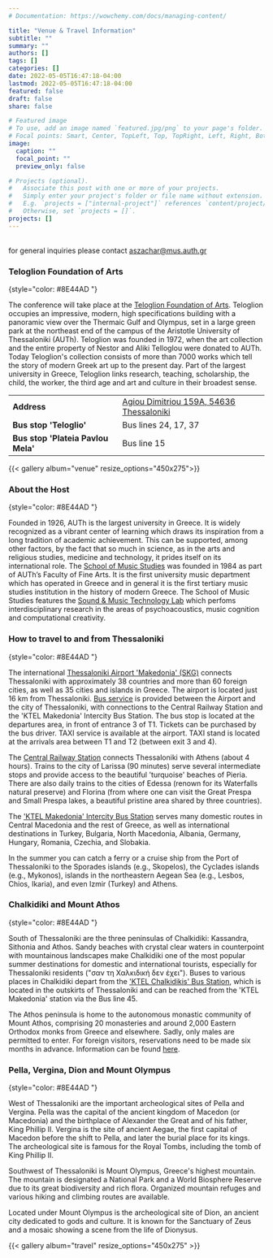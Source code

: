 ```yaml
---
# Documentation: https://wowchemy.com/docs/managing-content/

title: "Venue & Travel Information"
subtitle: ""
summary: ""
authors: []
tags: []
categories: []
date: 2022-05-05T16:47:18-04:00
lastmod: 2022-05-05T16:47:18-04:00
featured: false
draft: false
share: false

# Featured image
# To use, add an image named `featured.jpg/png` to your page's folder.
# Focal points: Smart, Center, TopLeft, Top, TopRight, Left, Right, BottomLeft, Bottom, BottomRight.
image:
  caption: ""
  focal_point: ""
  preview_only: false

# Projects (optional).
#   Associate this post with one or more of your projects.
#   Simply enter your project's folder or file name without extension.
#   E.g. `projects = ["internal-project"]` references `content/project/deep-learning/index.md`.
#   Otherwise, set `projects = []`.
projects: []
---
```


</br> for general inquiries please contact aszachar@mus.auth.gr

### Teloglion Foundation of Arts
{style="color: #8E44AD "}

The conference will take place at the [Teloglion Foundation of Arts](https://www.teloglion.gr/en). Teloglion occupies an impressive, modern, high specifications building with a panoramic view over the Thermaic Gulf and Olympus, set in a large green park at the northeast end of the campus of the Aristotle University of Thessaloniki (AUTh). Teloglion was founded in 1972, when the art collection and the entire property of Nestor and Aliki Telloglou were donated to AUTh. Today Teloglion's collection consists of more than 7000 works which tell the story of modern Greek art up to the present day. Part of the largest university in Greece, Teloglion links research, teaching, scholarship, the child, the worker, the third age and art and culture in their broadest sense.

| | |
| - | - |
| **Address** | [Agiou Dimitriou 159Α, 54636 Thessaloniki](https://goo.gl/maps/WHmEgnmEsoAr13bA6) |
| **Bus stop 'Teloglio'** | Bus lines 24, 17, 37 |
| **Bus stop 'Plateia Pavlou Mela'** | Bus line 15 |

{{< gallery album="venue" resize_options="450x275">}} 

### About the Host
{style="color: #8E44AD "}

Founded in 1926, AUTh is the largest university in Greece. It is widely recognized as a vibrant center of learning which draws its inspiration from a long tradition of academic achievement. This can be supported, among other factors, by the fact that so much in science, as in the arts and religious studies, medicine and technology, it prides itself on its international role. The [School of Music Studies](https://www.mus.auth.gr/en/) was founded in 1984 as part of AUTh’s Faculty of Fine Arts. It is the first university music department which has operated in Greece and in general it is the first tertiary music studies institution in the history of modern Greece. The School of Music Studies features the [Sound & Music Technology Lab](https://smtl.mus.auth.gr/) which perfoms interdisciplinary research in the areas of psychoacoustics, music cognition and computational creativity.

### How to travel to and from Thessaloniki
{style="color: #8E44AD "}

The international [Thessaloniki Airport 'Makedonia' (SKG)](https://www.skg-airport.gr/en/) connects Thessaloniki with approximately 38 countries and more than 60 foreign cities, as well as 35 cities and islands in Greece. The airport is located just 16 km from Thessaloniki. [Bus service](https://oasth.gr/) is provided between the Airport and the city of Thessaloniki, with connections to the Central Railway Station and the 'KTEL Makedonia' Intercity Bus Station. The bus stop is located at the departures area, in front of entrance 3 of T1. Tickets can be purchased by the bus driver. ΤΑΧΙ service is available at the airport. TAXI stand is located at the arrivals area between T1 and T2 (between exit 3 and 4).
<!-- something about Uber or Beat? -->

The [Central Railway Station](https://www.hellenictrain.gr/en) connects Thessaloniki with Athens (about 4 hours). Trains to the city of Larissa (90 minutes) serve several intermediate stops and provide access to the beautiful 'turquoise' beaches of Pieria. There are also daily trains to the cities of Edessa (renown for its Waterfalls natural preserve) and Florina (from where one can visit the Great Prespa and Small Prespa lakes, a beautiful pristine area shared by three countries).

The ['KTEL Makedonia' Intercity Bus Station](https://ktelmacedonia.gr/en/home/) serves many domestic routes in Central Macedonia and the rest of Greece, as well as international destinations in Turkey, Bulgaria, North Macedonia, Albania, Germany, Hungary, Romania, Czechia, and Slobakia.

In the summer you can catch a ferry or a cruise ship from the Port of Thessaloniki to the Sporades islands (e.g., Skopelos), the Cyclades islands (e.g., Mykonos), islands in the northeastern Aegean Sea (e.g., Lesbos, Chios, Ikaria), and even Izmir (Turkey) and Athens.

### Chalkidiki and Mount Athos
{style="color: #8E44AD "}

South of Thessaloniki are the three peninsulas of Chalkidiki: Kassandra, Sithonia and Athos. Sandy beaches with crystal clear waters in counterpoint with mountainous landscapes make Chalkidiki one of the most popular summer destinations for domestic and international tourists, especially for Thessaloniki residents ("σαν τη Χαλκιδική δεν έχει"). Buses to various places in Chalkidiki depart from the ['KTEL Chalkidikis' Bus Station](https://ktel-chalkidikis.gr/en/index.html), which is located in the outskirts of Thessaloniki and can be reached from the 'KTEL Makedonia' station via the Bus line 45.

The Athos peninsula is home to the autonomous monastic community of Mount Athos, comprising 20 monasteries and around 2,000 Eastern Orthodox monks from Greece and elsewhere. Sadly, only males are permitted to enter. For foreign visitors, reservations need to be made six months in advance. Information can be found [here](https://www.agioritikiestia.gr/en/visit-mount-athos).

### Pella, Vergina, Dion and Mount Olympus
{style="color: #8E44AD "}

West of Thessaloniki are the important archeological sites of Pella and Vergina. Pella was the capital of the ancient kingdom of Macedon (or Macedonia) and the birthplace of Alexander the Great and of his father, King Phillip II. Vergina is the site of ancient Aegae, the first capital of Macedon before the shift to Pella, and later the burial place for its kings. The archeological site is famous for the Royal Tombs, including the tomb of King Phillip II.

Southwest of Thessaloniki is Mount Olympus, Greece's highest mountain. The mountain is designated a National Park and a World Biosphere Reserve due to its great biodiversity and rich flora. Organized mountain refuges and various hiking and climbing routes are available. 

Located under Mount Olympus is the archeological site of Dion, an ancient city dedicated to gods and culture. It is known for the Sanctuary of Zeus and a mosaic showing a scene from the life of Dionysus.

{{< gallery album="travel" resize_options="450x275" >}}
